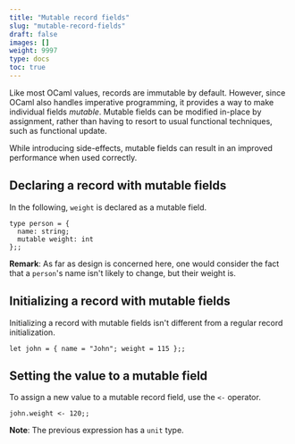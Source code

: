 ```yaml
---
title: "Mutable record fields"
slug: "mutable-record-fields"
draft: false
images: []
weight: 9997
type: docs
toc: true
---
```


Like most OCaml values, records are immutable by default. However, since OCaml also handles imperative programming, it provides a way to make individual fields *mutable*. Mutable fields can be modified in-place by assignment, rather than having to resort to usual functional techniques, such as functional update.

While introducing side-effects, mutable fields can result in an improved performance when used correctly.

## Declaring a record with mutable fields
In the following, `weight` is declared as a mutable field.

    type person = {
      name: string;
      mutable weight: int
    };;

**Remark**: As far as design is concerned here, one would consider the fact that a `person`'s name isn't likely to change, but their weight is.

## Initializing a record with mutable fields
Initializing a record with mutable fields isn't different from a regular record initialization.

    let john = { name = "John"; weight = 115 };;


## Setting the value to a mutable field
To assign a new value to a mutable record field, use the `<-` operator.

    john.weight <- 120;;

**Note**: The previous expression has a `unit` type.

